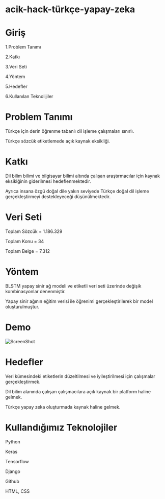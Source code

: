 # acik-hack-türkçe-yapay-zeka

# Giriş
 1.Problem Tanımı
 
 2.Katkı
 
 3.Veri Seti
 
 4.Yöntem
 
 5.Hedefler
 
 6.Kullanılan Teknolijiler

# Problem Tanımı
Türkçe için derin öğrenme tabanlı dil işleme çalışmaları sınırlı.

Türkçe sözcük etiketlemede açık kaynak eksikliği.

# Katkı
Dil bilim bilimi ve bilgisayar bilimi altında çalışan araştırmacılar için kaynak eksiklğinin giderilmesi hedeflenmektedir.

Ayrıca insana özgü doğal dile yakın seviyede Türkçe doğal dil işleme gerçekleştirmeyi destekleyeceği düşünülmektedir.

# Veri Seti
 Toplam Sözcük = 1.186.329

 Toplam Konu = 34
 
 Toplam Belge = 7.312

# Yöntem
 BLSTM yapay sinir ağ modeli ve etiketli veri seti üzerinde değişik kombinasyonlar denenmiştir.

 Yapay sinir ağının eğitim verisi ile öğrenimi gerçekleştirilerek bir model oluşturulmuştur.

# Demo
 ![ScreenShot](https://raw.github.com/barisbaburoglu/acik-hack-pos-tagging/master/demo.png)

# Hedefler

 Veri kümesindeki etiketlerin düzeltilmesi ve iyileştirilmesi için çalışmalar gerçekleştirmek.

 Dil bilim alanında çalışan çalışmacılara açık kaynak bir platform haline gelmek.
 
 Türkçe yapay zeka oluşturmada kaynak haline gelmek.

 # Kullandığımız Teknolojiler
 
 Python
 
 Keras
 
 Tensorflow
 
 Django
 
 Github
 
 HTML, CSS




